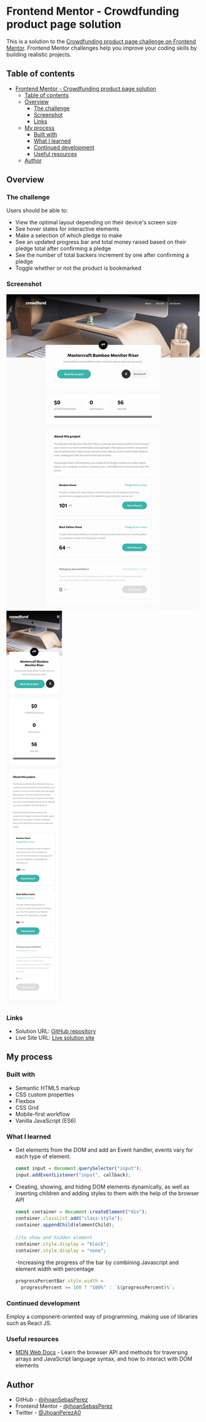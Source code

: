 # Frontend Mentor - Crowdfunding product page solution

This is a solution to the [Crowdfunding product page challenge on Frontend Mentor](https://www.frontendmentor.io/challenges/crowdfunding-product-page-7uvcZe7ZR). Frontend Mentor challenges help you improve your coding skills by building realistic projects.

## Table of contents

- [Frontend Mentor - Crowdfunding product page solution](#frontend-mentor---crowdfunding-product-page-solution)
  - [Table of contents](#table-of-contents)
  - [Overview](#overview)
    - [The challenge](#the-challenge)
    - [Screenshot](#screenshot)
    - [Links](#links)
  - [My process](#my-process)
    - [Built with](#built-with)
    - [What I learned](#what-i-learned)
    - [Continued development](#continued-development)
    - [Useful resources](#useful-resources)
  - [Author](#author)

## Overview

### The challenge

Users should be able to:

- View the optimal layout depending on their device's screen size
- See hover states for interactive elements
- Make a selection of which pledge to make
- See an updated progress bar and total money raised based on their pledge total after confirming a pledge
- See the number of total backers increment by one after confirming a pledge
- Toggle whether or not the product is bookmarked

### Screenshot

![](./screenshot-desktop.png)
![](./screenshot-mobile.png)

### Links

- Solution URL: [GitHub repository](https://github.com/jhoanSebasPerez/crowdfunding-product)
- Live Site URL: [Live solution site](https://jhoansebasperez.github.io/crowdfunding-product/)

## My process

### Built with

- Semantic HTML5 markup
- CSS custom properties
- Flexbox
- CSS Grid
- Mobile-first workflow
- Vanilla JavaScript (ES6)

### What I learned

- Get elements from the DOM and add an Event handler, events vary for each type of element.

  ```js
  const input = document.querySelector("input");
  input.addEventListener("input", callback);
  ```

- Creating, showing, and hiding DOM elements dynamically, as well as inserting children and adding styles to them with the help of the browser API

  ```js
  const container = document.createElement("div");
  container.classList.add("class-style");
  container.appendChild(elementChild);

  //to show and hidden element
  container.style.display = "block";
  container.style.display = "none";
  ```

  -Increasing the progress of the bar by combining Javascript and element width with percentage

  ```js
  progressPercentBar.style.width =
    progressPercent >= 100 ? "100%" : `${progressPercent}%`;
  ```

### Continued development

Employ a component-oriented way of programming, making use of libraries such as React JS.

### Useful resources

- [MDN Web Docs](https://developer.mozilla.org/en-US/) - Learn the browser API and methods for traversing arrays and JavaScript language syntax, and how to interact with DOM elements

## Author

- GitHub - [@jhoanSebasPerez](https://github.com/jhoanSebasPerez)
- Frontend Mentor - [@jhoanSebasPerez](https://www.frontendmentor.io/profile/jhoanSebasPerez)
- Twitter - [@JhoanPerezA0](https://twitter.com/JhoanPerezA0)

```

```
